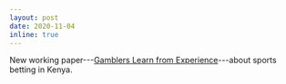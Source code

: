 ```yaml
---
layout: post
date: 2020-11-04
inline: true
---
```


New working paper---[Gamblers Learn from Experience](https://arxiv.org/pdf/2011.00432.pdf)---about sports betting in Kenya. 
